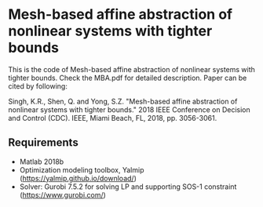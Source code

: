 # Mesh-based affine abstraction of nonlinear systems with tighter bounds

This is the code of Mesh-based affine abstraction of nonlinear systems with tighter bounds. Check the MBA.pdf for detailed description. Paper can be cited by following: 

Singh, K.R., Shen, Q. and Yong, S.Z. "Mesh-based affine abstraction of nonlinear systems with tighter bounds." 2018 IEEE Conference on Decision and Control (CDC). IEEE, Miami Beach, FL, 2018, pp. 3056-3061.

## Requirements

 - Matlab 2018b
 - Optimization modeling toolbox, Yalmip (https://yalmip.github.io/download/)
 - Solver: Gurobi 7.5.2 for solving LP and supporting SOS-1 constraint (https://www.gurobi.com/)
